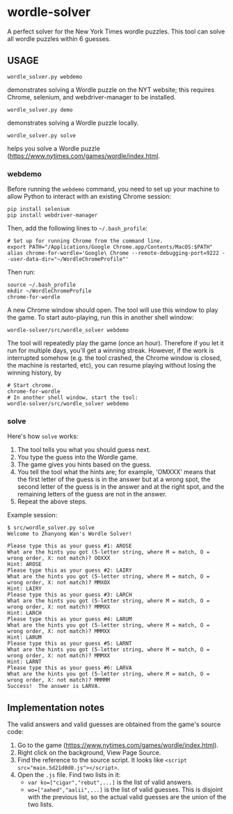 # wordle-solver
A perfect solver for the New York Times wordle puzzles.  This tool can solve all
wordle puzzles within 6 guesses.

## USAGE

```
wordle_solver.py webdemo
```

demonstrates solving a Wordle puzzle on the NYT website; this requires
Chrome, selenium, and webdriver-manager to be installed.

```
wordle_solver.py demo
```
demonstrates solving a Wordle puzzle locally.

```
wordle_solver.py solve
```

helps you solve a Wordle puzzle (https://www.nytimes.com/games/wordle/index.html.

### webdemo

Before running the `webdemo` command, you need to set up your machine to
allow Python to interact with an existing Chrome session:

```
pip install selenium
pip install webdriver-manager
```

Then, add the following lines to `~/.bash_profile`:

```
# Set up for running Chrome from the command line.
export PATH="/Applications/Google Chrome.app/Contents/MacOS:$PATH"
alias chrome-for-wordle='Google\ Chrome --remote-debugging-port=9222 --user-data-dir="~/WordleChromeProfile"'
```

Then run:

```
source ~/.bash_profile
mkdir ~/WordleChromeProfile
chrome-for-wordle
```

A new Chrome window should open.  The tool will use this window to play the game.
To start auto-playing, run this in another shell window:

```
wordle-solver/src/wordle_solver webdemo
```

The tool will repeatedly play the game (once an hour).  Therefore if you let it
run for multiple days, you'll get a winning streak.  However, if the work is
interrupted somehow (e.g. the tool crashed, the Chrome window is closed, the
machine is restarted, etc), you can resume playing without losing the winning
history, by

```
# Start chrome.
chrome-for-wordle
# In another shell window, start the tool:
wordle-solver/src/wordle_solver webdemo
```

### solve

Here's how `solve` works:

1.  The tool tells you what you should guess next.
2.  You type the guess into the Wordle game.
3.  The game gives you hints based on the guess.
4.  You tell the tool what the hints are; for example, 'OMXXX' means that
    the first letter of the guess is in the answer but at a wrong spot,
    the second letter of the guess is in the answer and at the right spot,
    and the remaining letters of the guess are not in the answer.
5.  Repeat the above steps.

Example session:

```
$ src/wordle_solver.py solve
Welcome to Zhanyong Wan's Wordle Solver!

Please type this as your guess #1: AROSE
What are the hints you got (5-letter string, where M = match, O = wrong order, X: not match)? OOXXX
Hint: AROSE
Please type this as your guess #2: LAIRY
What are the hints you got (5-letter string, where M = match, O = wrong order, X: not match)? MMXOX
Hint: LAIRY
Please type this as your guess #3: LARCH
What are the hints you got (5-letter string, where M = match, O = wrong order, X: not match)? MMMXX
Hint: LARCH
Please type this as your guess #4: LARUM
What are the hints you got (5-letter string, where M = match, O = wrong order, X: not match)? MMMXX
Hint: LARUM
Please type this as your guess #5: LARNT
What are the hints you got (5-letter string, where M = match, O = wrong order, X: not match)? MMMXX
Hint: LARNT
Please type this as your guess #6: LARVA
What are the hints you got (5-letter string, where M = match, O = wrong order, X: not match)? MMMMM
Success!  The answer is LARVA.
```

## Implementation notes

The valid answers and valid guesses are obtained from the game's source code:

1.  Go to the game (https://www.nytimes.com/games/wordle/index.html).
1.  Right click on the background, View Page Source.
1.  Find the reference to the source script.  It looks like
    `<script src="main.5d21d0d0.js"></script>`.
1.  Open the `.js` file.  Find two lists in it:
    *   `var ko=["cigar","rebut",...]` is the list of valid answers.
    *   `wo=["aahed","aalii",...]` is the list of valid guesses.  This is
        disjoint with the previous list, so the actual valid guesses are
        the union of the two lists.